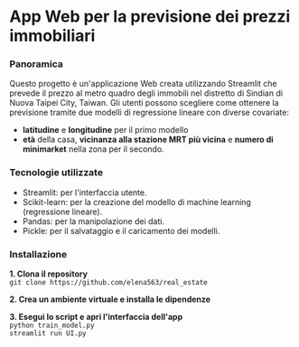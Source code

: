 # App Web per la previsione dei prezzi immobiliari

### Panoramica
Questo progetto è un'applicazione Web creata utilizzando Streamlit che prevede il prezzo al metro quadro degli immobili nel distretto di Sindian di Nuova Taipei City, Taiwan. Gli utenti possono scegliere come ottenere la previsione tramite due modelli di regressione lineare con diverse covariate:
- **latitudine** e **longitudine** per il primo modello
- **età** della casa, **vicinanza alla stazione MRT più vicina** e **numero di minimarket** nella zona per il secondo.

### Tecnologie utilizzate
- Streamlit: per l'interfaccia utente.
- Scikit-learn: per la creazione del modello di machine learning (regressione lineare).
- Pandas: per la manipolazione dei dati.
- Pickle: per il salvataggio e il caricamento dei modelli.

### Installazione
**1. Clona il repository**  
```git clone https://github.com/elena563/real_estate```

**2. Crea un ambiente virtuale e installa le dipendenze**

**3. Esegui lo script e apri l'interfaccia dell'app**  
```python train_model.py```  
```streamlit run UI.py```